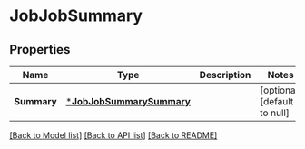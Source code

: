 # JobJobSummary

## Properties
Name | Type | Description | Notes
------------ | ------------- | ------------- | -------------
**Summary** | [***JobJobSummarySummary**](JobJobSummarySummary.md) |  | [optional] [default to null]

[[Back to Model list]](../README.md#documentation-for-models) [[Back to API list]](../README.md#documentation-for-api-endpoints) [[Back to README]](../README.md)


